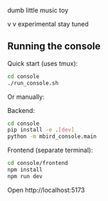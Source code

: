 dumb little music toy

v v experimental stay tuned

## Running the console

Quick start (uses tmux):
```bash
cd console
./run_console.sh
```

Or manually:

Backend:
```bash
cd console
pip install -e .[dev]
python -m mbird_console.main
```

Frontend (separate terminal):
```bash
cd console/frontend
npm install
npm run dev
```

Open http://localhost:5173

